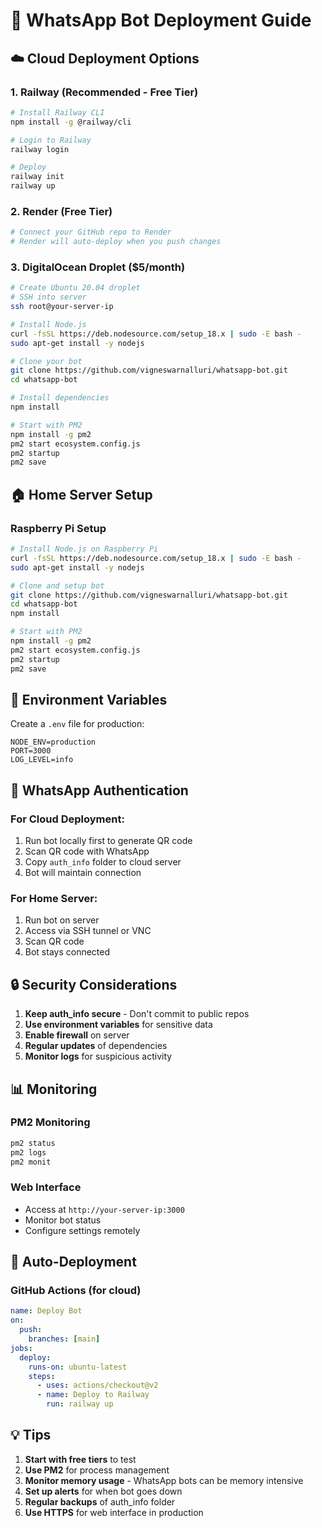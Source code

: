 # 🚀 WhatsApp Bot Deployment Guide

## ☁️ Cloud Deployment Options

### 1. Railway (Recommended - Free Tier)
```bash
# Install Railway CLI
npm install -g @railway/cli

# Login to Railway
railway login

# Deploy
railway init
railway up
```

### 2. Render (Free Tier)
```bash
# Connect your GitHub repo to Render
# Render will auto-deploy when you push changes
```

### 3. DigitalOcean Droplet ($5/month)
```bash
# Create Ubuntu 20.04 droplet
# SSH into server
ssh root@your-server-ip

# Install Node.js
curl -fsSL https://deb.nodesource.com/setup_18.x | sudo -E bash -
sudo apt-get install -y nodejs

# Clone your bot
git clone https://github.com/vigneswarnalluri/whatsapp-bot.git
cd whatsapp-bot

# Install dependencies
npm install

# Start with PM2
npm install -g pm2
pm2 start ecosystem.config.js
pm2 startup
pm2 save
```

## 🏠 Home Server Setup

### Raspberry Pi Setup
```bash
# Install Node.js on Raspberry Pi
curl -fsSL https://deb.nodesource.com/setup_18.x | sudo -E bash -
sudo apt-get install -y nodejs

# Clone and setup bot
git clone https://github.com/vigneswarnalluri/whatsapp-bot.git
cd whatsapp-bot
npm install

# Start with PM2
npm install -g pm2
pm2 start ecosystem.config.js
pm2 startup
pm2 save
```

## 🔧 Environment Variables

Create a `.env` file for production:
```env
NODE_ENV=production
PORT=3000
LOG_LEVEL=info
```

## 📱 WhatsApp Authentication

### For Cloud Deployment:
1. Run bot locally first to generate QR code
2. Scan QR code with WhatsApp
3. Copy `auth_info` folder to cloud server
4. Bot will maintain connection

### For Home Server:
1. Run bot on server
2. Access via SSH tunnel or VNC
3. Scan QR code
4. Bot stays connected

## 🔒 Security Considerations

1. **Keep auth_info secure** - Don't commit to public repos
2. **Use environment variables** for sensitive data
3. **Enable firewall** on server
4. **Regular updates** of dependencies
5. **Monitor logs** for suspicious activity

## 📊 Monitoring

### PM2 Monitoring
```bash
pm2 status
pm2 logs
pm2 monit
```

### Web Interface
- Access at `http://your-server-ip:3000`
- Monitor bot status
- Configure settings remotely

## 🔄 Auto-Deployment

### GitHub Actions (for cloud)
```yaml
name: Deploy Bot
on:
  push:
    branches: [main]
jobs:
  deploy:
    runs-on: ubuntu-latest
    steps:
      - uses: actions/checkout@v2
      - name: Deploy to Railway
        run: railway up
```

## 💡 Tips

1. **Start with free tiers** to test
2. **Use PM2** for process management
3. **Monitor memory usage** - WhatsApp bots can be memory intensive
4. **Set up alerts** for when bot goes down
5. **Regular backups** of auth_info folder
6. **Use HTTPS** for web interface in production
